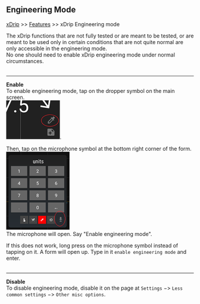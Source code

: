 ## Engineering Mode
[xDrip](../README.md) >> [Features](./Features_page.md) >> xDrip Engineering mode  
  
The xDrip functions that are not fully tested or are meant to be tested, or are meant to be used only in certain conditions that are not quite normal are only accessible in the engineering mode.  
No one should need to enable xDrip engineering mode under normal circumstances.  
<br/>  
  
---  
  
**Enable**  
To enable engineering mode, tap on the dropper symbol on the main screen.  
![](./images/syringe-symbol.png).  

Then, tap on the microphone symbol at the bottom right corner of the form.  
![](./images/treatment-menu.png)  
The microphone will open.  Say "Enable engineering mode".  

If this does not work, long press on the microphone symbol instead of tapping on it.  A form will open up.  Type in it `enable engineering mode` and enter.  
<br/>  
  
---  
  
**Disable**  
To disable engineering mode, disable it on the page at `Settings` &#8722;> `Less common settings` &#8722;> `Other misc options`.  
  
